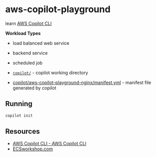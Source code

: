 # aws-copilot-playground

learn [AWS Copilot CLI](https://aws.github.io/copilot-cli/)

**Workload Types**

* load balanced web service
* backend service
* scheduled job

* [`copilot/`](copilot) - copilot working directory
* [copilot/aws-copilot-playground-nginx/manifest.yml](copilot/aws-copilot-playground-nginx/manifest.yml) - manifest file generated by copilot

## Running

```sh
copilot init


```

## Resources

* [AWS Copilot CLI - AWS Copilot CLI](https://aws.github.io/copilot-cli/)
* [ECSworkshop.com](https://ecsworkshop.com)